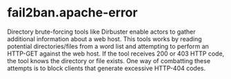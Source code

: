 # fail2ban.apache-error

Directory brute-forcing tools like Dirbuster enable actors to gather additional information about a web host. This tools works by reading potential directories/files from a word list and attempting to perform an HTTP-GET against the web host. If the tool receives 200 or 403 HTTP code, the tool knows the directory or file exists. One way of combatting these attempts is to block clients that generate excessive HTTP-404 codes.
